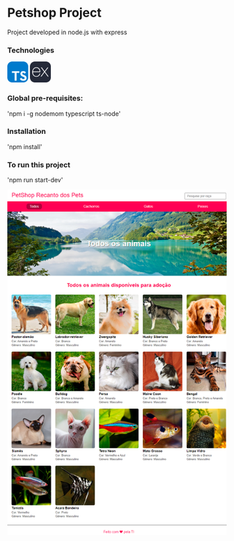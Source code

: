 # Petshop Project
Project developed in node.js with express

### Technologies
<p display="inline-block">
  <img width="48" src="https://raw.githubusercontent.com/tandpfun/skill-icons/main/icons/TypeScript.svg" alt="ts-logo"/>
  <img width="48" src="https://raw.githubusercontent.com/tandpfun/skill-icons/main/icons/ExpressJS-Dark.svg" alt="express-logo"/>
</p>

### Global pre-requisites:
'npm i -g nodemom typescript ts-node'

### Installation 
'npm install'

### To run this project
'npm run start-dev' 

![](/public/images/print.png)
